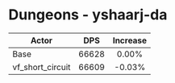 # Dungeons - yshaarj-da
| Actor | DPS | Increase |
|---|:---:|:---:|
|Base|66628|0.00%|
|vf_short_circuit|66609|-0.03%|
